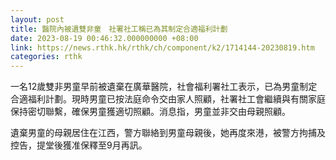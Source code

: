```yaml
---
layout: post
title: 醫院內被遺雙非童　社署社工稱已為其制定合適福利計劃
date: 2023-08-19 00:46:32.000000000 +08:00
link: https://news.rthk.hk/rthk/ch/component/k2/1714144-20230819.htm
categories: rthk
---
```


一名12歲雙非男童早前被遺棄在廣華醫院，社會福利署社工表示，已為男童制定合適福利計劃。現時男童已按法庭命令交由家人照顧，社署社工會繼續與有關家庭保持密切聯繫，確保男童獲適切照顧。消息指，男童並非交由母親照顧。

遺棄男童的母親居住在江西，警方聯絡到男童母親後，她再度來港，被警方拘捕及控告，提堂後獲准保釋至9月再訊。
